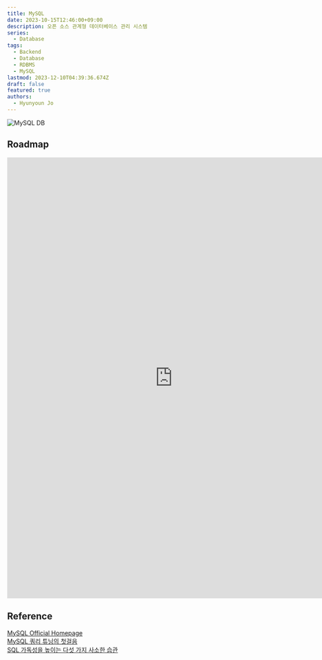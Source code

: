```yaml
---
title: MySQL
date: 2023-10-15T12:46:00+09:00
description: 오픈 소스 관계형 데이터베이스 관리 시스템
series:
  - Database
tags:
  - Backend
  - Database
  - RDBMS
  - MySQL
lastmod: 2023-12-10T04:39:36.674Z
draft: false
featured: true
authors:
  - Hyunyoun Jo
---
```


![MySQL DB](media/images/mysql.png "https://upload.wikimedia.org/wikipedia/id/a/a9/MySQL.png")

## Roadmap

<p align="center">
<iframe width="768" height="1024" src="https://roadmap.sh/sql?s=652b754df43a58c923ce9d26" frameborder="0" allow="accelerometer; autoplay; encrypted-media; gyroscope; picture-in-picture" allowfullscreen></iframe>
</p>

## Reference

[MySQL Official Homepage](https://www.mysql.com/)  
[MySQL 쿼리 튜닝의 첫걸음](https://yozm.wishket.com/magazine/detail/2260/)  
[SQL 가독성을 높이는 다섯 가지 사소한 습관](https://yozm.wishket.com/magazine/detail/1519/)
